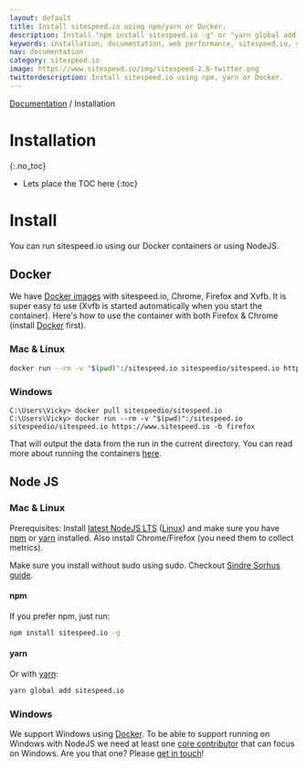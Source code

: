 ```yaml
---
layout: default
title: Install sitespeed.io using npm/yarn or Docker.
description: Install "npm install sitespeed.io -g" or "yarn global add sitespeed.io".
keywords: installation, documentation, web performance, sitespeed.io, yarn, npm, docker
nav: documentation
category: sitespeed.io
image: https://www.sitespeed.io/img/sitespeed-2.0-twitter.png
twitterdescription: Install sitespeed.io using npm, yarn or Docker.
---
```

[Documentation](/documentation/sitespeed.io/) / Installation

# Installation
{:.no_toc}

* Lets place the TOC here
{:toc}

# Install
You can run sitespeed.io using our Docker containers or using NodeJS.

## Docker

We have [Docker images](https://hub.docker.com/r/sitespeedio/sitespeed.io/) with sitespeed.io, Chrome, Firefox and Xvfb. It is super easy to use (Xvfb is started automatically when you start the container). Here's how to use the container with both Firefox & Chrome (install [Docker](https://docs.docker.com/engine/installation/) first).

### Mac & Linux

~~~bash
docker run --rm -v "$(pwd)":/sitespeed.io sitespeedio/sitespeed.io https://www.sitespeed.io -b firefox
~~~

### Windows

~~~
C:\Users\Vicky> docker pull sitespeedio/sitespeed.io
C:\Users\Vicky> docker run --rm -v "$(pwd)":/sitespeed.io sitespeedio/sitespeed.io https://www.sitespeed.io -b firefox
~~~

That will output the data from the run in the current directory. You can read more about running the containers [here](/documentation/sitespeed.io/docker/).

## Node JS

### Mac & Linux

Prerequisites: Install [latest NodeJS LTS](https://nodejs.org/en/download/) ([Linux](https://github.com/creationix/nvm)) and make sure you have [npm](https://github.com/npm/npm) or [yarn](https://yarnpkg.com/) installed. Also install Chrome/Firefox (you need them to collect metrics).

Make sure you install without sudo using sudo. Checkout [Sindre Sorhus guide](https://github.com/sindresorhus/guides/blob/master/npm-global-without-sudo.md).

#### npm
If you prefer npm, just run:

~~~bash
npm install sitespeed.io -g
~~~

#### yarn
Or with [yarn](https://yarnpkg.com/):

~~~bash
yarn global add sitespeed.io
~~~

### Windows

We support Windows using [Docker](https://docs.docker.com/engine/installation/windows/). To be able to support running on Windows with NodeJS we need at least one [core contributor](/aboutus/) that can focus on Windows. Are you that one? Please [get in touch](https://github.com/sitespeedio/sitespeed.io/issues/new)!
